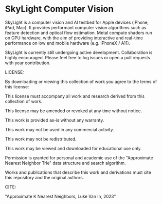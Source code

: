 #  SkyLight Computer Vision

SkyLight is a computer vision and AI testbed for Apple devices (iPhone, iPad, 
Mac). It provides performant computer vision algorithms such as feature 
detection and optical flow estimation. Metal compute shaders run on GPU 
hardware, with the aim of providing interactive and real-time performance on 
low end mobile hardware (e.g. iPhoneX / A11). 

SkyLight is currently still undergoing active development. Collaboration is 
highly encouraged. Please feel free to log issues or open a pull requests with
your contribution.

LICENSE:

By downloading or viewing this collection of work you agree to the terms of this 
license:

This license must accompany all work and research derived from this collection 
of work. 

This license may be amended or revoked at any time without notice.

This work is provided as-is without any warranty.

This work may not be used in any commercial activity.

This work may not be redistributed.

This work may be viewed and downloaded for educational use only.

Permission is granted for personal and academic use of the "Approximate Nearest 
Neighbor Trie" data structure and search algorithm. 

Works and publications that describe this work and derivations must cite this 
repository and the original authors. 

CITE: 

"Approximate K Nearest Neighbors, Luke Van In, 2023"
